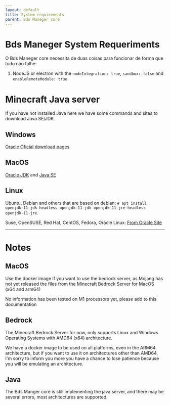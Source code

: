```yaml
---
layout: default
title: System requirements
parent: Bds Maneger core
---
```


# Bds Maneger System Requeriments

O Bds Maneger core necessita de duas coisas para funcionar de forma que tudo não falhe:

  1. NodeJS or electron with the `nodeIntegration: true`, `sandbox: false` and `enableRemoteModule: true`


# Minecraft Java server

If you have not installed Java here we have some commands and sites to download Java SE/JDK

## Windows

[Oracle Oficial download pages](https://www.java.com/download/help/windows_manual_download.html)

## MacOS

[Oracle JDK](https://www.java.com/download/help/mac_install.html) and [Java SE](https://www.oracle.com/java/technologies/javase-jdk11-downloads.html)

## Linux

Ubuntu, Debian and others that are based on debian: `# apt install openjdk-11-jdk-headless openjdk-11-jdk openjdk-11-jre-headless openjdk-11-jre`.

Suse, OpenSUSE, Red Hat, CentOS, Fedora, Oracle Linux: [From Oracle Site](https://www.java.com/en/download/help/linux_install.html#rpm)

------------
# Notes

## MacOS

Use the docker image if you want to use the bedrock server, as Mojang has not yet released the files from the Minecraft Bedrock Server for MacOS (x64 and arm64)

No information has been tested on M1 processors yet, please add to this documentation

## Bedrock

The Minecraft Bedrock Server for now, only supports Linux and Windows Operating Systems with AMD64 (x64) architecture.

We have a docker image to be used on all platforms, even in the ARM64 architecture, but if you want to use it on architectures other than AMD64, I'm sorry to inform you more you have a chance to lose patience because you will be emulating an architecture.

## Java

The Bds Manger core is still implementing the java server, and there may be several errors, most architectures are supported.
